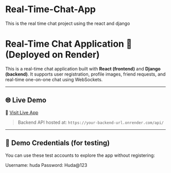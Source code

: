 # Real-Time-Chat-App
This is the real time chat project using the react and django


# Real-Time Chat Application 💬 (Deployed on Render)

This is a real-time chat application built with **React (frontend)** and **Django (backend)**. It supports user registration, profile images, friend requests, and real-time one-on-one chat using WebSockets.

---

## 🌐 Live Demo

🔗 [Visit Live App](https://your-frontend-url.onrender.com)

> Backend API hosted at: `https://your-backend-url.onrender.com/api/`

---

## 🔐 Demo Credentials (for testing)

You can use these test accounts to explore the app without registering:

Username: huda
Password: Huda@123

